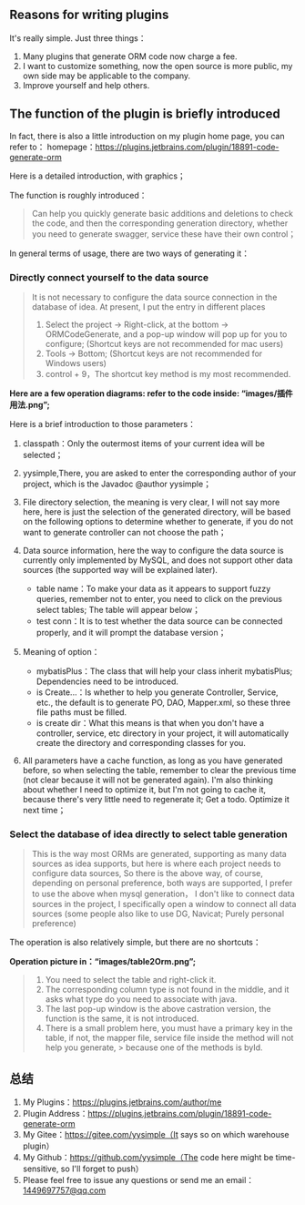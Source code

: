 ## Reasons for writing plugins
It's really simple. Just three things：
1. Many plugins that generate ORM code now charge a fee.
2. I want to customize something, now the open source is more public, my own side may be applicable to the company.
3. Improve yourself and help others.

## The function of the plugin is briefly introduced

In fact, there is also a little introduction on my plugin home page, you can refer to：
homepage：https://plugins.jetbrains.com/plugin/18891-code-generate-orm

Here is a detailed introduction, with graphics；

The function is roughly introduced：

> Can help you quickly generate basic additions and deletions to check the code, and then the corresponding generation directory,
> whether you need to generate swagger, service these have their own control；

In general terms of usage, there are two ways of generating it：

### Directly connect yourself to the data source
> It is not necessary to configure the data source connection in the database of idea. At present, I put the entry in different places
> 1. Select the project -> Right-click, at the bottom -> ORMCodeGenerate, and a pop-up window will pop up for you to configure; (Shortcut keys are not recommended for mac users)
> 2. Tools -> Bottom; (Shortcut keys are not recommended for Windows users)
> 3. control + 9，The shortcut key method is my most recommended.

**Here are a few operation diagrams: refer to the code inside: “images/插件用法.png”;**

Here is a brief introduction to those parameters：

1. classpath：Only the outermost items of your current idea will be selected；
2. yysimple,There, you are asked to enter the corresponding author of your project, which is the Javadoc @author yysimple；
3. File directory selection, the meaning is very clear, I will not say more here, here is just the selection of the generated directory,
   will be based on the following options to determine whether to generate,
   if you do not want to generate controller can not choose the path；
4. Data source information, here the way to configure the data source is currently only implemented by MySQL,
   and does not support other data sources (the supported way will be explained later).

   - table name：To make your data as it appears to support fuzzy queries, remember not to enter,
     you need to click on the previous select tables; The table will appear below；
   - test conn：It is to test whether the data source can be connected properly, and it will prompt the database version；

5. Meaning of option：

   - mybatisPlus：The class that will help your class inherit mybatisPlus; Dependencies need to be introduced.
   - is Create...：Is whether to help you generate Controller, Service, etc., the default is to generate PO, DAO,
     Mapper.xml, so these three file paths must be filled.
   - is create dir：What this means is that when you don't have a controller, service, etc directory in your project,
     it will automatically create the directory and corresponding classes for you.

6. All parameters have a cache function, as long as you have generated before, so when selecting the table,
   remember to clear the previous time (not clear because it will not be generated again).
   I'm also thinking about whether I need to optimize it, but I'm not going to cache it,
   because there's very little need to regenerate it; Get a todo. Optimize it next time；

### Select the database of idea directly to select table generation

> This is the way most ORMs are generated, supporting as many data sources as idea supports, but here is where each project needs to configure data sources,
> So there is the above way, of course, depending on personal preference, both ways are supported, I prefer to use the above when mysql generation，
> I don't like to connect data sources in the project, I specifically open a window to connect all data sources (some people also like to use DG, Navicat; Purely personal preference)

The operation is also relatively simple, but there are no shortcuts：

**Operation picture in：“images/table2Orm.png”;**

> 1. You need to select the table and right-click it.
> 2. The corresponding column type is not found in the middle, and it asks what type do you need to associate with java.
> 3. The last pop-up window is the above castration version, the function is the same, it is not introduced.
> 4. There is a small problem here, you must have a primary key in the table, if not, the mapper file, service file inside the method will not help you generate,
     > because one of the methods is byId.

## 总结

1. My Plugins：https://plugins.jetbrains.com/author/me
2. Plugin Address：https://plugins.jetbrains.com/plugin/18891-code-generate-orm
3. My Gitee：https://gitee.com/yysimple（It says so on which warehouse plugin）
4. My Github：https://github.com/yysimple（The code here might be time-sensitive, so I'll forget to push）
5. Please feel free to issue any questions or send me an email：1449697757@qq.com




  
    





  
    
